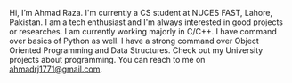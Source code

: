 Hi, I’m Ahmad Raza. I'm currently a CS student at NUCES FAST, Lahore, Pakistan.
I am a tech enthusiast and I'm always interested in good projects or researches.
I am currently working majorly in C/C++. I have command over basics of Python as well. I have a strong command over Object Oriented Programming and Data Structures.
Check out my University projects about programming. You can reach to me on ahmadrj1771@gmail.com.
